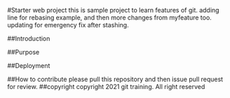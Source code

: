#Starter web project
this is sample project to learn features of git. adding line for rebasing example, and then more changes from myfeature too.
updating for emergency fix after stashing.

##Introduction

##Purpose

##Deployment

##How to contribute
please pull this repository and then issue pull request for review.
##copyright
copyright 2021 git training. All right reserved
